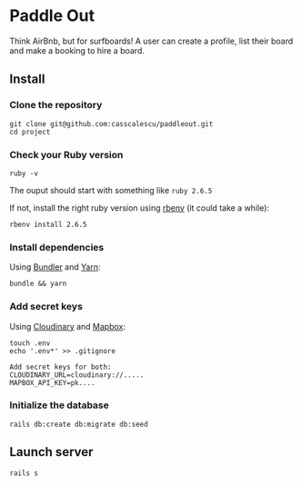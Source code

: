 # Paddle Out
Think AirBnb, but for surfboards! A user can create a profile, list their board and make a booking to hire a board.

## Install

### Clone the repository

```shell
git clone git@github.com:casscalescu/paddleout.git
cd project
```

### Check your Ruby version

```shell
ruby -v
```

The ouput should start with something like `ruby 2.6.5`

If not, install the right ruby version using [rbenv](https://github.com/rbenv/rbenv) (it could take a while):

```shell
rbenv install 2.6.5
```

### Install dependencies

Using [Bundler](https://github.com/bundler/bundler) and [Yarn](https://github.com/yarnpkg/yarn):

```shell
bundle && yarn
```

### Add secret keys

Using [Cloudinary](https://cloudinary.com/) and [Mapbox](https://account.mapbox.com/):

```shell
touch .env
echo '.env*' >> .gitignore

Add secret keys for both:
CLOUDINARY_URL=cloudinary://.....
MAPBOX_API_KEY=pk....
```

### Initialize the database

```shell
rails db:create db:migrate db:seed
```

## Launch server

```shell
rails s
```
